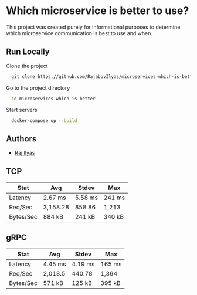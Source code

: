 
# Which microservice is better to use?

This project was created purely for informational purposes to determine which microservice communication is best to use and when.



## Run Locally

Clone the project

```bash
  git clone https://github.com/RajabovIlyas/microservices-which-is-better.git
```

Go to the project directory

```bash
  cd microservices-which-is-better
```

Start servers

```bash
  docker-compose up --build
```


## Authors

- [Raj Ilyas](https://github.com/rajabovilyas)


## TCP

| Stat           | Avg      | Stdev    | Max      |
|----------------|----------|----------|----------|
| Latency        | 2.67 ms  | 5.58 ms  | 241 ms   |
| Req/Sec        | 3,158.28 | 858.86   | 1,213    |
| Bytes/Sec      | 884 kB   | 241 kB   | 340 kB   |


## gRPC

| Stat           | Avg       | Stdev    | Max      |
|----------------|-----------|----------|----------|
| Latency        | 4.45 ms   | 4.19 ms  | 165 ms   |
| Req/Sec        | 2,018.5   | 440.78   | 1,394    |
| Bytes/Sec      | 571 kB    | 125 kB   | 395 kB   |
